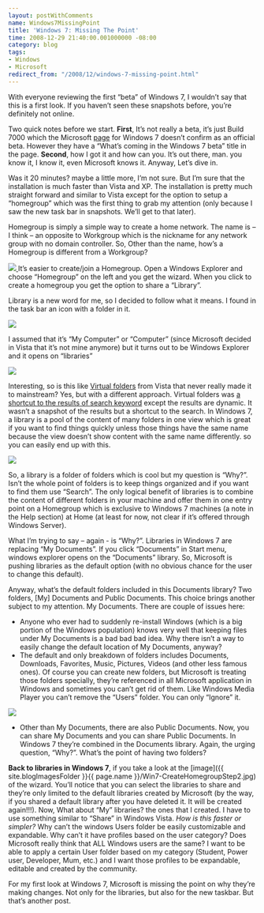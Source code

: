 ```yaml
---
layout: postWithComments
name: Windows7MissingPoint
title: 'Windows 7: Missing The Point'
time: 2008-12-29 21:40:00.001000000 -08:00
category: blog
tags:
- Windows
- Microsoft
redirect_from: "/2008/12/windows-7-missing-point.html"
---
```

With everyone reviewing the first “beta” of Windows 7, I wouldn’t say that this is a first look. If you haven’t seen these snapshots before, you’re definitely not online.

Two quick notes before we start. **First**, It’s not really a beta, it’s just Build 7000 which the Microsoft [page](http://www.microsoft.com/windows/windows-7/) for Windows 7 doesn’t confirm as an official beta. However they have a “What’s coming in the Windows 7 beta” title in the page. **Second**, how I got it and how can you. It’s out there, man. you know it, I know it, even Microsoft knows it. Anyway, Let’s dive in.

Was it 20 minutes? maybe a little more, I’m not sure. But I’m sure that the installation is much faster than Vista and XP. The installation is pretty much straight forward and similar to Vista except for the option to setup a “homegroup” which was the first thing to grab my attention (only because I saw the new task bar in snapshots. We’ll get to that later).

Homegroup is simply a simple way to create a home network. The name is – I think – an opposite to Workgroup which is the nickname for any network group with no domain controller. So, Other than the name, how’s a Homegroup is different from a Workgroup?

<a title="Click for larger image" href="{{ site.blogImagesFolder }}{{ page.name }}/Win7-CreateHomegroupStep2.jpg">
    <img class="imageOnRight" src="{{ site.blogImagesFolder }}{{ page.name }}/Win7-CreateHomegroupStep2-Zoom.jpg">
</a>
It’s easier to create/join a Homegroup. Open a Windows Explorer and choose “Homegroup” on the left and you get the wizard. When you click to create a homegroup you get the option to share a “Library”.

Library is a new word for me, so I decided to follow what it means. I found in the task bar an icon with a folder in it.

<img class="imageInCenter" src="{{ site.blogImagesFolder }}{{ page.name }}/Win7-TaskbarWithWindowsExplorer.jpg">

I assumed that it’s “My Computer” or “Computer” (since Microsoft decided in Vista that it’s not mine anymore) but it turns out to be Windows Explorer and it opens on “libraries”

<a title="Click for larger image" href="{{ site.blogImagesFolder }}{{ page.name }}/Win7-LibrariesBig.jpg">
    <img class="imageInCenter" src="{{ site.blogImagesFolder }}{{ page.name }}/Win7-LibrariesSmall.jpg">
</a>

Interesting, so is this like [Virtual folders](http://en.wikipedia.org/wiki/Virtual_folder#Windows) from Vista that never really made it to mainstream? Yes, but with a different approach. Virtual folders was [a shortcut to the results of search keyword](http://www.winsupersite.com/showcase/winvista_virtualfolders.asp) except the results are dynamic. It wasn’t a snapshot of the results but a shortcut to the search. In Windows 7, a library is a pool of the content of many folders in one view which is great if you want to find things quickly unless those things have the same name because the view doesn’t show content with the same name differently. so you can easily end up with this.

<a title="Click for larger image" href="{{ site.blogImagesFolder }}{{ page.name }}/Win7-LibraryViewBig.jpg">
    <img class="imageInCenter" src="{{ site.blogImagesFolder }}{{ page.name }}/Win7-LibraryViewSmall.jpg">
</a>

So, a library is a folder of folders which is cool but my question is “Why?”. Isn’t the whole point of folders is to keep things organized and if you want to find them use “Search”. The only logical benefit of libraries is to combine the content of different folders in your machine and offer them in one entry point on a Homegroup which is exclusive to Windows 7 machines (a note in the Help section) at Home (at least for now, not clear if it’s offered through Windows Server).

What I’m trying to say – again - is “Why?”. Libraries in Windows 7 are replacing “My Documents”. If you click “Documents” in Start menu, windows explorer opens on the “Documents” library. So, Microsoft is pushing libraries as the default option (with no obvious chance for the user to change this default).

Anyway, what’s the default folders included in this Documents library? Two folders, [My] Documents and Public Documents. This choice brings another subject to my attention. My Documents. There are couple of issues here:

- Anyone who ever had to suddenly re-install Windows (which is a big portion of the Windows population) knows very well that keeping files under My Documents is a bad bad bad idea. Why there isn’t a way to easily change the default location of My Documents, anyway?
- The default and only breakdown of folders includes Documents, Downloads, Favorites, Music, Pictures, Videos (and other less famous ones). Of course you can create new folders, but Microsoft is treating those folders specially, they’re referenced in all Microsoft application in Windows and sometimes you can’t get rid of them. Like Windows Media Player you can’t remove the “Users” folder. You can only “Ignore” it.

<img class="imageInCenter" src="{{ site.blogImagesFolder }}{{ page.name }}/MediaPlayer-LibraryFolders.jpg">

- Other than My Documents, there are also Public Documents. Now, you can share My Documents and you can share Public Documents. In Windows 7 they’re combined in the Documents library. Again, the urging question, “Why?”. What’s the point of having two folders?

**Back to libraries in Windows 7**, if you take a look at the [image]({{ site.blogImagesFolder }}{{ page.name }}/Win7-CreateHomegroupStep2.jpg) of the wizard. You’ll notice that you can select the libraries to share and they’re only limited to the default libraries created by Microsoft (by the way, if you shared a default library after you have deleted it. It will be created again!!!). Now, What about “My” libraries? the ones that I created. I have to use something similar to “Share” in Windows Vista. _How is this faster or simpler?_ Why can’t the windows Users folder be easily customizable and expandable. Why can’t it have profiles based on the user category? Does Microsoft really think that ALL Windows users are the same? I want to be able to apply a certain User folder based on my category (Student, Power user, Developer, Mum, etc.) and I want those profiles to be expandable, editable and created by the community.

For my first look at Windows 7, Microsoft is missing the point on why they’re making changes. Not only for the libraries, but also for the new taskbar. But that’s another post.
